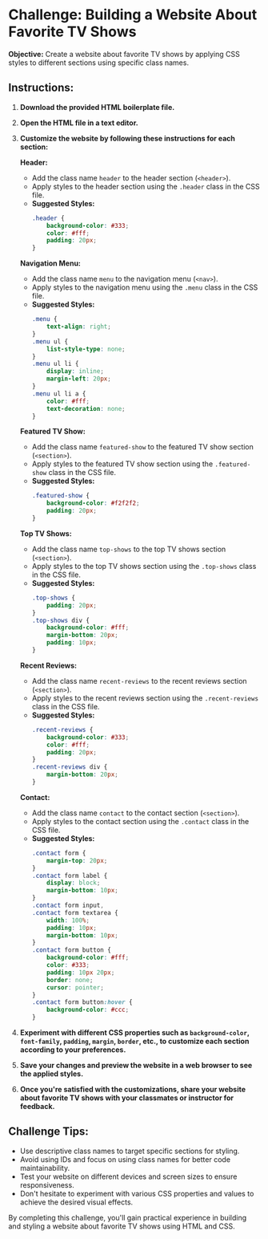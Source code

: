 # Challenge: Building a Website About Favorite TV Shows

**Objective:** Create a website about favorite TV shows by applying CSS styles to different sections using specific class names.

## Instructions:
1. **Download the provided HTML boilerplate file.**

2. **Open the HTML file in a text editor.**

3. **Customize the website by following these instructions for each section:**

    **Header:**
    - Add the class name `header` to the header section (`<header>`).
    - Apply styles to the header section using the `.header` class in the CSS file.
    - **Suggested Styles:**
        ```css
        .header {
            background-color: #333;
            color: #fff;
            padding: 20px;
        }
        ```

    **Navigation Menu:**
    - Add the class name `menu` to the navigation menu (`<nav>`).
    - Apply styles to the navigation menu using the `.menu` class in the CSS file.
    - **Suggested Styles:**
        ```css
        .menu {
            text-align: right;
        }
        .menu ul {
            list-style-type: none;
        }
        .menu ul li {
            display: inline;
            margin-left: 20px;
        }
        .menu ul li a {
            color: #fff;
            text-decoration: none;
        }
        ```

    **Featured TV Show:**
    - Add the class name `featured-show` to the featured TV show section (`<section>`).
    - Apply styles to the featured TV show section using the `.featured-show` class in the CSS file.
    - **Suggested Styles:**
        ```css
        .featured-show {
            background-color: #f2f2f2;
            padding: 20px;
        }
        ```

    **Top TV Shows:**
    - Add the class name `top-shows` to the top TV shows section (`<section>`).
    - Apply styles to the top TV shows section using the `.top-shows` class in the CSS file.
    - **Suggested Styles:**
        ```css
        .top-shows {
            padding: 20px;
        }
        .top-shows div {
            background-color: #fff;
            margin-bottom: 20px;
            padding: 10px;
        }
        ```

    **Recent Reviews:**
    - Add the class name `recent-reviews` to the recent reviews section (`<section>`).
    - Apply styles to the recent reviews section using the `.recent-reviews` class in the CSS file.
    - **Suggested Styles:**
        ```css
        .recent-reviews {
            background-color: #333;
            color: #fff;
            padding: 20px;
        }
        .recent-reviews div {
            margin-bottom: 20px;
        }
        ```

    **Contact:**
    - Add the class name `contact` to the contact section (`<section>`).
    - Apply styles to the contact section using the `.contact` class in the CSS file.
    - **Suggested Styles:**
        ```css
        .contact form {
            margin-top: 20px;
        }
        .contact form label {
            display: block;
            margin-bottom: 10px;
        }
        .contact form input,
        .contact form textarea {
            width: 100%;
            padding: 10px;
            margin-bottom: 10px;
        }
        .contact form button {
            background-color: #fff;
            color: #333;
            padding: 10px 20px;
            border: none;
            cursor: pointer;
        }
        .contact form button:hover {
            background-color: #ccc;
        }
        ```

4. **Experiment with different CSS properties such as `background-color`, `font-family`, `padding`, `margin`, `border`, etc., to customize each section according to your preferences.**

5. **Save your changes and preview the website in a web browser to see the applied styles.**

6. **Once you're satisfied with the customizations, share your website about favorite TV shows with your classmates or instructor for feedback.**

## Challenge Tips:
- Use descriptive class names to target specific sections for styling.
- Avoid using IDs and focus on using class names for better code maintainability.
- Test your website on different devices and screen sizes to ensure responsiveness.
- Don't hesitate to experiment with various CSS properties and values to achieve the desired visual effects.

By completing this challenge, you'll gain practical experience in building and styling a website about favorite TV shows using HTML and CSS.
